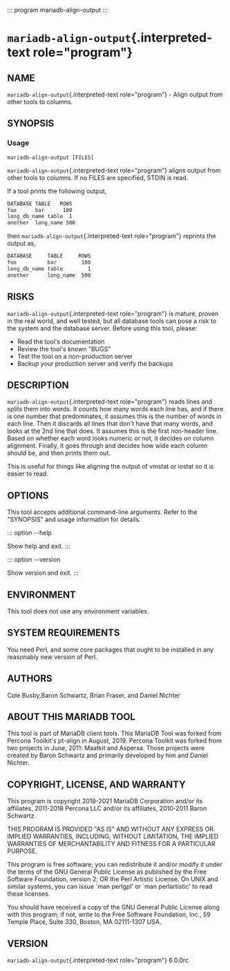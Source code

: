 ::: program
mariadb-align-output
:::

# `mariadb-align-output`{.interpreted-text role="program"}

## NAME

`mariadb-align-output`{.interpreted-text role="program"} - Align output
from other tools to columns.

## SYNOPSIS

### Usage

    mariadb-align-output [FILES]

`mariadb-align-output`{.interpreted-text role="program"} aligns output
from other tools to columns. If no FILES are specified, STDIN is read.

If a tool prints the following output,

``` bash
DATABASE TABLE   ROWS
foo      bar      100
long_db_name table  1
another  long_name 500
```

then `mariadb-align-output`{.interpreted-text role="program"} reprints
the output as,

``` bash
DATABASE     TABLE     ROWS
foo          bar        100
long_db_name table        1
another      long_name  500
```

## RISKS

`mariadb-align-output`{.interpreted-text role="program"} is mature,
proven in the real world, and well tested, but all database tools can
pose a risk to the system and the database server. Before using this
tool, please:

-   Read the tool\'s documentation
-   Review the tool\'s known \"BUGS\"
-   Test the tool on a non-production server
-   Backup your production server and verify the backups

## DESCRIPTION

`mariadb-align-output`{.interpreted-text role="program"} reads lines and
splits them into words. It counts how many words each line has, and if
there is one number that predominates, it assumes this is the number of
words in each line. Then it discards all lines that don\'t have that
many words, and looks at the 2nd line that does. It assumes this is the
first non-header line. Based on whether each word looks numeric or not,
it decides on column alignment. Finally, it goes through and decides how
wide each column should be, and then prints them out.

This is useful for things like aligning the output of vmstat or iostat
so it is easier to read.

## OPTIONS

This tool accepts additional command-line arguments. Refer to the
\"SYNOPSIS\" and usage information for details.

::: option
\--help

Show help and exit.
:::

::: option
\--version

Show version and exit.
:::

## ENVIRONMENT

This tool does not use any environment variables.

## SYSTEM REQUIREMENTS

You need Perl, and some core packages that ought to be installed in any
reasonably new version of Perl.

## AUTHORS

Cole Busby,Baron Schwartz, Brian Fraser, and Daniel Nichter

## ABOUT THIS MARIADB TOOL

This tool is part of MariaDB client tools. This MariaDB Tool was forked
from Percona Toolkit\'s pt-align in August, 2019. Percona Toolkit was
forked from two projects in June, 2011: Maatkit and Aspersa. Those
projects were created by Baron Schwartz and primarily developed by him
and Daniel Nichter.

## COPYRIGHT, LICENSE, AND WARRANTY

This program is copyright 2019-2021 MariaDB Corporation and/or its
affiliates, 2011-2018 Percona LLC and/or its affiliates, 2010-2011 Baron
Schwartz.

THIS PROGRAM IS PROVIDED \"AS IS\" AND WITHOUT ANY EXPRESS OR IMPLIED
WARRANTIES, INCLUDING, WITHOUT LIMITATION, THE IMPLIED WARRANTIES OF
MERCHANTABILITY AND FITNESS FOR A PARTICULAR PURPOSE.

This program is free software; you can redistribute it and/or modify it
under the terms of the GNU General Public License as published by the
Free Software Foundation, version 2; OR the Perl Artistic License. On
UNIX and similar systems, you can issue \`man perlgpl\' or \`man
perlartistic\' to read these licenses.

You should have received a copy of the GNU General Public License along
with this program; if not, write to the Free Software Foundation, Inc.,
59 Temple Place, Suite 330, Boston, MA 02111-1307 USA.

## VERSION

`mariadb-align-output`{.interpreted-text role="program"} 6.0.0rc
